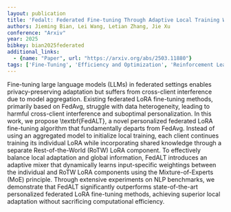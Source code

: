 ```yaml
---
layout: publication
title: 'Fedalt: Federated Fine-tuning Through Adaptive Local Training With Rest-of-the-world Lora'
authors: Jieming Bian, Lei Wang, Letian Zhang, Jie Xu
conference: "Arxiv"
year: 2025
bibkey: bian2025federated
additional_links:
  - {name: "Paper", url: "https://arxiv.org/abs/2503.11880"}
tags: ['Fine-Tuning', 'Efficiency and Optimization', 'Reinforcement Learning', 'Training Techniques', 'Pretraining Methods']
---
```

Fine-tuning large language models (LLMs) in federated settings enables
privacy-preserving adaptation but suffers from cross-client interference due to
model aggregation. Existing federated LoRA fine-tuning methods, primarily based
on FedAvg, struggle with data heterogeneity, leading to harmful cross-client
interference and suboptimal personalization. In this work, we propose
\textbf\{FedALT\}, a novel personalized federated LoRA fine-tuning algorithm that
fundamentally departs from FedAvg. Instead of using an aggregated model to
initialize local training, each client continues training its individual LoRA
while incorporating shared knowledge through a separate Rest-of-the-World
(RoTW) LoRA component. To effectively balance local adaptation and global
information, FedALT introduces an adaptive mixer that dynamically learns
input-specific weightings between the individual and RoTW LoRA components using
the Mixture-of-Experts (MoE) principle. Through extensive experiments on NLP
benchmarks, we demonstrate that FedALT significantly outperforms
state-of-the-art personalized federated LoRA fine-tuning methods, achieving
superior local adaptation without sacrificing computational efficiency.

